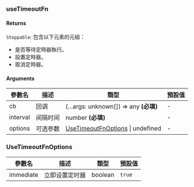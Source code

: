 ### useTimeoutFn

#### Returns
`Stoppable`: 包含以下元素的元組：
- 是否等待定時器執行。
- 設置定時器。
- 取消定時器。

#### Arguments
|參數名|描述|類型|預設值|
|---|---|---|---|
|cb|回调|(...args: unknown[]) => any  **(必填)**|-|
|interval|间隔时间|number  **(必填)**|-|
|options|可选参数|[UseTimeoutFnOptions](#UseTimeoutFnOptions) \| undefined |-|

### UseTimeoutFnOptions

|參數名|描述|類型|預設值|
|---|---|---|---|
|immediate|立即设置定时器|boolean |`true`|